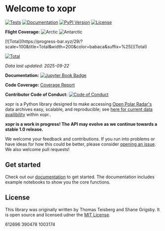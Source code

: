 # Welcome to xopr

[![Tests](https://github.com/thomasteisberg/xopr/actions/workflows/test.yml/badge.svg)](https://github.com/thomasteisberg/xopr/actions/workflows/test.yml)
[![Documentation](https://github.com/thomasteisberg/xopr/actions/workflows/docs.yml/badge.svg)](https://github.com/thomasteisberg/xopr/actions/workflows/docs.yml)
[![PyPI Version](https://img.shields.io/pypi/v/xopr.svg)](https://pypi.org/project/xopr/)
[![License](https://img.shields.io/github/license/thomasteisberg/xopr.svg)](LICENSE)

**Flight Coverage:** <!--ARCTIC_BADGE-->![Arctic](https://img.shields.io/badge/Arctic-612,696%20km-00A4CC)<!--/ARCTIC_BADGE--> <!--ANTARCTIC_BADGE-->![Antarctic](https://img.shields.io/badge/Antarctic-390,478%20km-FF6B35)<!--/ANTARCTIC_BADGE-->

<!--TOTAL_BADGE--> [![Total](https://progress-bar.xyz/29/?scale=100&title=Total&width=200&color=babaca&suffix=%25)](Total) <!--/TOTAL_BADGE-->

[![Total](https://progress-bar.xyz/29/?scale=100&title=Total&width=200&color=babaca&suffix=%25)](Total)

*Data last updated: <!--LAST_UPDATED-->2025-09-22<!--/LAST_UPDATED-->*

**Documentation:** [![Jupyter Book Badge](https://jupyterbook.org/badge.svg)](https://www.thomasteisberg.com/xopr/)

**Code Coverage:** [Coverage Report](https://thomasteisberg.github.io/xopr/coverage/)

**Contributor Code of Conduct:** [![Code of Conduct](https://img.shields.io/badge/Contributor%20Covenant-v2.0%20adopted-ff69b4.svg)](CODE_OF_CONDUCT.md)

xopr is a Python library designed to make accessing [Open Polar Radar's](https://ops.cresis.ku.edu/) data archives easy, scalable, and reproducible; see [here for current data availibility](https://www.thomasteisberg.com/xopr/polar-maps/) within xopr..

**xopr is a work in progress! The API may evolve as we continue towards a stable 1.0 release.**

We welcome your feedback and contributions. If you run into problems or have ideas for how this could be better, please consider [opening an issue](https://github.com/thomasteisberg/xopr/issues/new/choose). We also welcome pull requests!

## Get started

Check out our [documentation](https://www.thomasteisberg.com/xopr/) to get started. The documentation includes example notebooks to show you the core functions.

## License

This library was originally written by Thomas Teisberg and Shane Grigsby. It is open source and licensed udner the [MIT License](./LICENSE).

<!-- Hidden tracking values for GitHub Action -->
<!--ARCTIC_VALUE-->612696<!--/ARCTIC_VALUE-->
<!--ANTARCTIC_VALUE-->390478<!--/ANTARCTIC_VALUE-->
<!--TOTAL_VALUE-->1003174<!--/TOTAL_VALUE-->
